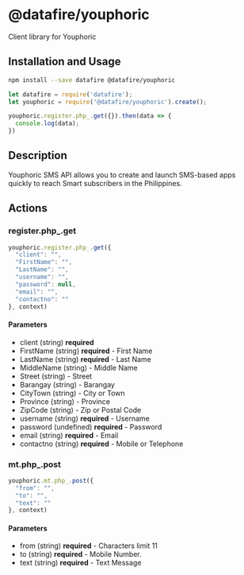 # @datafire/youphoric

Client library for Youphoric

## Installation and Usage
```bash
npm install --save datafire @datafire/youphoric
```

```js
let datafire = require('datafire');
let youphoric = require('@datafire/youphoric').create();

youphoric.register.php_.get({}).then(data => {
  console.log(data);
})
```

## Description
Youphoric SMS API allows you to create and launch SMS-based apps quickly to reach Smart subscribers in the Philippines. 

## Actions
### register.php_.get



```js
youphoric.register.php_.get({
  "client": "",
  "FirstName": "",
  "LastName": "",
  "username": "",
  "password": null,
  "email": "",
  "contactno": ""
}, context)
```

#### Parameters
* client (string) **required**
* FirstName (string) **required** - First Name
* LastName (string) **required** - Last Name
* MiddleName (string) - Middle Name
* Street (string) - Street
* Barangay (string) - Barangay
* CityTown (string) - City or Town
* Province (string) - Province
* ZipCode (string) - Zip or Postal Code
* username (string) **required** - Username
* password (undefined) **required** - Password
* email (string) **required** - Email
* contactno (string) **required** - Mobile or Telephone

### mt.php_.post



```js
youphoric.mt.php_.post({
  "from": "",
  "to": "",
  "text": ""
}, context)
```

#### Parameters
* from (string) **required** - Characters limit 11
* to (string) **required** - Mobile Number.
* text (string) **required** - Text Message

